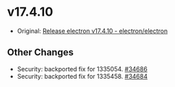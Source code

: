 # v17.4.10

- Original: [Release electron v17.4.10 - electron/electron](https://github.com/electron/electron/releases/tag/v17.4.10)

## Other Changes

- Security: backported fix for 1335054. [#34686](https://github.com/electron/electron/pull/34686)
- Security: backported fix for 1335458. [#34684](https://github.com/electron/electron/pull/34684)
